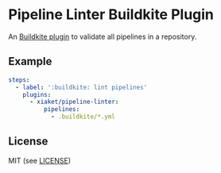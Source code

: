 # Pipeline Linter Buildkite Plugin

An [Buildkite plugin](https://buildkite.com/docs/agent/v3/plugins) to validate all pipelines in a repository.

## Example

```yml
steps:
  - label: ':buildkite: lint pipelines'
    plugins:
      - xiaket/pipeline-linter:
          pipelines:
            - .buildkite/*.yml
```

## License

MIT (see [LICENSE](LICENSE))
